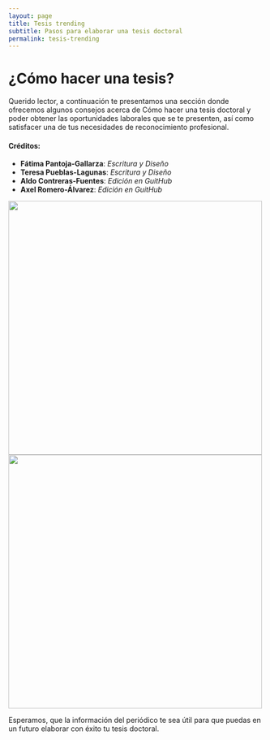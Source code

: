 ```yaml
---
layout: page
title: Tesis trending
subtitle: Pasos para elaborar una tesis doctoral
permalink: tesis-trending
---
```


# ¿Cómo hacer una tesis?

Querido lector, a continuación te presentamos una sección donde ofrecemos algunos consejos acerca de Cómo hacer una tesis doctoral y poder obtener las oportunidades laborales que se te presenten, así como satisfacer una de tus necesidades de reconocimiento profesional.

#### Créditos:
* **Fátima Pantoja-Gallarza**: *Escritura y Diseño*
* **Teresa Pueblas-Lagunas**: *Escritura y Diseño*
* **Aldo Contreras-Fuentes**: *Edición en GuitHub*
* **Axel Romero-Álvarez**: *Edición en GuitHub*

<img src="{{ site.baseurl }}/assets/img/Periódico_pag1.jpg" style="float:left;width:500px;padding-right:20px;">
<div style="clear: both;"></div>

<img src="{{ site.baseurl }}/assets/img/Periódico_pag2.jpg" style="float:left;width:500px;padding-right:20px;">
<div style="clear: both;"></div>

Esperamos, que la información del periódico te sea útil para que puedas en un futuro elaborar con éxito tu tesis doctoral.
